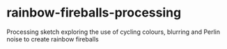 # rainbow-fireballs-processing
Processing sketch exploring the use of cycling colours, blurring and Perlin noise to create rainbow fireballs
